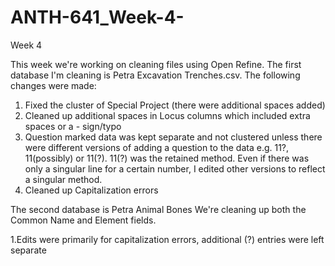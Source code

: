 # ANTH-641_Week-4-
Week 4

This week we're working on cleaning files using Open Refine. 
The first database I'm cleaning is Petra Excavation Trenches.csv. The following changes were made:
1. Fixed the cluster of Special Project (there were additional spaces added)
2. Cleaned up additional spaces in Locus columns which included extra spaces or a - sign/typo
3. Question marked data was kept separate and not clustered unless there were different versions of adding a question to the data e.g. 11?, 11(possibly) or 11(?). 11(?) was the retained method. Even if there was only a singular line for a certain number, I edited other versions to reflect a singular method. 
4. Cleaned up Capitalization errors

The second database is Petra Animal Bones
We're cleaning up both the Common Name and Element fields.

1.Edits were primarily for capitalization errors, additional (?) entries were left separate
